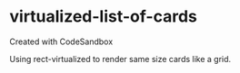# virtualized-list-of-cards
Created with CodeSandbox

Using rect-virtualized to render same size cards like a grid. 
